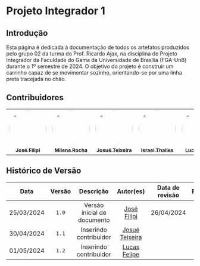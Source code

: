 # Projeto Integrador 1


## Introdução

Esta página é dedicada à documentação de todos os artefatos produzidos pelo grupo 02 da turma do Prof. Ricardo Ajax, na disciplina de Projeto Integrador da Faculdade do Gama da Universidade de Brasília (FGA-UnB) durante o 1º semestre de 2024. O objetivo do projeto é construir um carrinho capaz de se movimentar sozinho, orientando-se por uma linha preta tracejada no chão.

## Contribuidores

<table>
  <tr>
        <td align="center"><a href="https://github.com/JoseFilipi"><img style="border-radius: 50%;" src="https://github.com/JoseFilipi.png" width="100px;" alt=""/><br /><sub><b>José Filipi</b></sub></a><br />
          <td align="center"><a href="https://github.com/MilenaFRocha"><img style="border-radius: 50%;" src="https://github.com/MilenaFRocha.png" width="100px;" alt=""/><br /><sub><b>Milena Rocha</b></sub></a><br />
          <td align="center"><a href="https://github.com/zjosuez"><img style="border-radius: 50%;" src="https://github.com/zjosuez.png" width="100px;" alt=""/><br /><sub><b>Josué Teixeira </b></sub></a><br />
          <td align="center"><a href="https://github.com/IsraelThalles"><img style="border-radius: 50%;" src="https://github.com/IsraelThalles.png" width="100px;" alt=""/><br /><sub><b>Israel Thalles</b></sub></a><br /> 
             <td align="center"><a href="https://github.com/lucasfs1007"><img style="border-radius: 50%;" src="https://github.com/lucasfs1007.png" width="100px;" alt=""/><br /><sub><b>Lucas Felipe</b></sub></a><br />
          <td align="center"><a href="https://github.com/DanielFsR"><img style="border-radius: 50%;" src="https://github.com/DanielFsR.png" width="100px;" alt=""/><br /><sub><b>Lucas Felipe</b></sub></a><br />
          <td align="center"><a href="https://github.com/fabinsz"><img style="border-radius: 50%;" src="https://github.com/fabinsz.png" width="100px;" alt=""/><br /><sub><b>Fabio gabriel</b></sub></a><br />
  </tr>
</table>

## Histórico de Versão
| Data | Versão | Descrição | Autor(es) | Data de revisão | Revisor(es) |
| :-: | :-: | :-: | :-: | :-: | :-: |
| 25/03/2024 | `1.0`  | Versão inicial de documento | [José Filipi](https://github.com/JoseFilipi) | 26/04/2024 |  |
| 30/04/2024 | `1.1`  | Inserindo contribuidor | [Josué Teixeira](https://github.com/zjosuez) |  |  |
| 01/05/2024 | `1.2`  | Inserindo contribuidor | [Lucas Felipe](https://github.com/lucasfs1007) |  |  |

